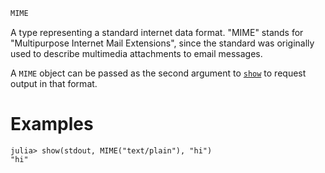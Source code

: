```julia
MIME
```

A type representing a standard internet data format. "MIME" stands for "Multipurpose Internet Mail Extensions", since the standard was originally used to describe multimedia attachments to email messages.

A `MIME` object can be passed as the second argument to [`show`](@ref) to request output in that format.

# Examples

```jldoctest
julia> show(stdout, MIME("text/plain"), "hi")
"hi"
```
